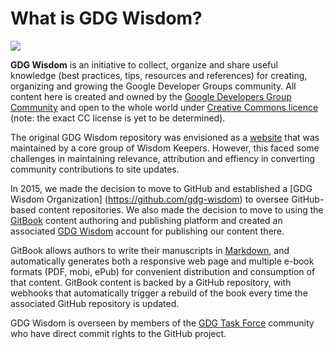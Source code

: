 # What is GDG Wisdom?

![](https://lh5.googleusercontent.com/-hHxMe7L9FbY/UaH7wJbpcpI/AAAAAAAAACY/ePkTjDRwgK8/w887-h587-no/jhoon.jpg)

**GDG Wisdom** is an initiative to collect, organize and share useful knowledge (best practices, tips, resources and references) for creating, organizing and growing the Google Developer Groups community. All content here is created and owned by the [Google Developers Group Community](https://developers.google.com/community/) and open to the whole world under [Creative Commons licence](https://creativecommons.org/licenses/) (note: the exact CC license is yet to be determined).

The original GDG Wisdom repository was envisioned as a [website](https://sites.google.com/site/gdgwisdom/home) that was maintained by a core group of Wisdom Keepers. However, this faced some challenges in maintaining relevance, attribution and effiency in converting community contributions to site updates. 

In 2015, we made the decision to move to GitHub and established a [GDG Wisdom Organization] (https://github.com/gdg-wisdom) to oversee GitHub-based content repositories. We also made the decision to move to using the [GitBook](http://www.gitbook.com) content authoring and publishing platform and created an associated [GDG Wisdom](gdg-wisdom.gitbooks.io/) account for publishing our content there.

GitBook allows authors to write their manuscripts in [Markdown](http://daringfireball.net/projects/markdown/syntax), and automatically generates both a responsive web page and multiple e-book formats (PDF, mobi, ePub) for convenient distribution and consumption of that content. GitBook content is backed by a GitHub repository, with webhooks that automatically trigger a rebuild of the book every time the associated GitHub repository is updated.

GDG Wisdom is overseen by members of the [GDG Task Force](https://plus.google.com/communities/105665179823281944523) community who have direct commit rights to the GitHub project. 
